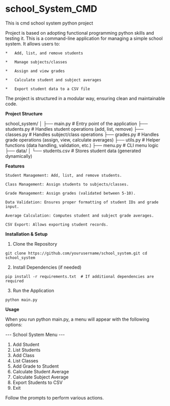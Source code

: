 # school_System_CMD
This is cmd school system python project

Project is based on adopting functional programming python skills and testing it.
This is a command-line application for managing a simple school system. It allows users to:

    *   Add, list, and remove students

    *   Manage subjects/classes

    *   Assign and view grades

    *   Calculate student and subject averages

    *   Export student data to a CSV file

The project is structured in a modular way, ensuring clean and maintainable code.

**Project Structure**

school_system/
    │
        ├── main.py                 # Entry point of the application
        ├── students.py             # Handles student operations (add, list, remove)
        ├── classes.py              # Handles subject/class operations
        ├── grades.py               # Handles grade operations (assign, view, calculate averages)
        ├── utils.py                # Helper functions (data handling, validation, etc.)
        ├── menu.py                 # CLI menu logic
        ├── data/
        │   └── students.csv        # Stores student data (generated dynamically)

**Features**

    Student Management: Add, list, and remove students.

    Class Management: Assign students to subjects/classes.

    Grade Management: Assign grades (validated between 5-10).

    Data Validation: Ensures proper formatting of student IDs and grade input.

    Average Calculation: Computes student and subject grade averages.

    CSV Export: Allows exporting student records.


**Installation & Setup**

1. Clone the Repository

`git clone https://github.com/yourusername/school_system.git
 cd school_system`

2. Install Dependencies (if needed)

`pip install -r requirements.txt  # If additional dependencies are required
`

3. Run the Application

`python main.py
`

**Usage**

When you run python main.py, a menu will appear with the following options:

--- School System Menu ---
1. Add Student
2. List Students
3. Add Class
4. List Classes
5. Add Grade to Student
6. Calculate Student Average
7. Calculate Subject Average
8. Export Students to CSV
9. Exit

Follow the prompts to perform various actions.